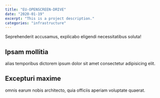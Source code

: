 ```yaml
---
title: "EU-OPENSCREEN-DRIVE"
date: "2020-01-19"
excerpt: "This is a project description."
categories: "infrastructure"
---
```

Seprehenderit accusamus, explicabo eligendi necessitatibus soluta!

## Ipsam mollitia

alias temporibus dictorem ipsum dolor sit amet consectetur adipisicing elit.

## Excepturi maxime

omnis earum nobis architecto, quia officiis aperiam voluptate quaerat.
